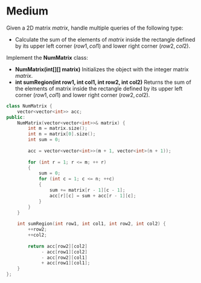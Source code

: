 # Medium

Given a 2D matrix $matrix$, handle multiple queries of the following type:

- Calculate the sum of the elements of $matrix$ inside the rectangle defined by its upper left corner ($row1, col1$) and lower right corner ($row2, col2$).

Implement the **NumMatrix** class:

- **NumMatrix(int[][] matrix)** Initializes the object with the integer matrix $matrix$.
- **int sumRegion(int row1, int col1, int row2, int col2)** Returns the sum of the elements of matrix inside the rectangle defined by its upper left corner ($row1, col1$) and lower right corner ($row2, col2$).

```cpp
class NumMatrix {
    vector<vector<int>> acc;
public:
    NumMatrix(vector<vector<int>>& matrix) {
        int m = matrix.size();
        int n = matrix[0].size();
        int sum = 0;
        
        acc = vector<vector<int>>(m + 1, vector<int>(n + 1));
        
        for (int r = 1; r <= m; ++ r)
        {
            sum = 0;
            for (int c = 1; c <= n; ++c)
            {
                sum += matrix[r - 1][c - 1];
                acc[r][c] = sum + acc[r - 1][c];
            }
        }
    }
    
    int sumRegion(int row1, int col1, int row2, int col2) {
        ++row2;
        ++col2;
        
        return acc[row2][col2] 
             - acc[row1][col2] 
             - acc[row2][col1] 
             + acc[row1][col1];
    }
};
```
